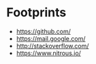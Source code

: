 Footprints
==========

* https://github.com/
* https://mail.google.com/
* http://stackoverflow.com/
* https://www.nitrous.io/
